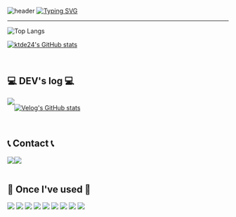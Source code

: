![header](https://capsule-render.vercel.app/api?type=waving&color=68f7f7&text=&animation=twinkling&height=100)
[![Typing SVG](https://readme-typing-svg.demolab.com?font=Alkatra&weight=500&size=45&duration=3500&pause=3&color=b1fafa&center=false&vCenter=false&multiline=true&repeat=true&width=1000&height=100&lines=Welcome+to+ktde24's+GitHub!👋)](https://git.io/typing-svg)

<div align="left">
  
-------

![Top Langs](https://github-readme-stats.vercel.app/api/top-langs/?username=ktde24&layout=compact)

[![ktde24's GitHub stats](https://github-readme-stats.vercel.app/api?username=ktde24&include_all_commits=true&show_icons=true&theme=dracula)](https://github.com/ktde24/github-readme-stats)

<br>

## 💻 DEV's log 💻
<div style="display:flex; flex-direction:row;">
    <a href="https://velog.io/@ktde24">
        <img src="https://img.shields.io/badge/Velog-20c997?style=for-the-badge&logo=Vimeo&logoColor=white"> 
    </a>

[![Velog's GitHub stats](https://velog-readme-stats.vercel.app/api?name=ktde24)](https://github.com/ktde24/velog-readme-stats)
</div><br>

## 📞 Contact 📞
<div style="display:flex; flex-direction:row;">
    <a href="mailto:kjjgbjbe24@gmail.com">
        <img src="https://img.shields.io/badge/Gmail-EA4335?style=for-the-badge&logo=Gmail&logoColor=white"> 
    </a>
    <a href="https://open.kakao.com/o/sL4L1zeg">
        <img src="https://img.shields.io/badge/KakaoTalk-FFCD00?style=for-the-badge&logoColor=black&logo=KakaoTalk"> 
    </a>
</div><br>

## 🔨 Once I've used 🔨
<div style="display:flex; flex-direction:column; align-items:flex-start;">
    <div>
        <img src="https://img.shields.io/badge/python-3670A0?style=for-the-badge&logo=python&logoColor=ffdd54">
        <img src="https://img.shields.io/badge/django-092E20?style=for-the-badge&logo=django&logoColor=white">
        <img src="https://img.shields.io/badge/mysql-4479A1?style=for-the-badge&logo=mysql&logoColor=white">
        <img src="https://img.shields.io/badge/mariaDB-003545?style=for-the-badge&logo=mariaDB&logoColor=white">
        <img src="https://img.shields.io/badge/c++-00599C?style=for-the-badge&logo=c%2B%2B&logoColor=white">
        <img src="https://img.shields.io/badge/github-181717?style=for-the-badge&logo=github&logoColor=white">
        <img src ="https://img.shields.io/badge/jupyter-%23FA0F00.svg?style=for-the-badge&logo=jupyter&logoColor=white">
        <img src ="https://img.shields.io/badge/Visual%20Studio%20Code-0078d7.svg?style=for-the-badge&logo=visual-studio-code&logoColor=white">
        <img src="https://img.shields.io/badge/azure-%230072C6.svg?style=for-the-badge&logo=microsoftazure&logoColor=white">
    </div>
